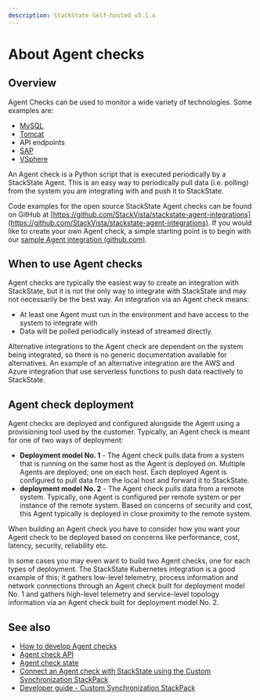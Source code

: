 ```yaml
---
description: StackState Self-hosted v5.1.x 
---
```


# About Agent checks

## Overview

Agent Checks can be used to monitor a wide variety of technologies. Some examples are:

* [MySQL](/stackpacks/integrations/mysql.md)
* [Tomcat](/stackpacks/integrations/apache-tomcat.md)
* API endpoints
* [SAP](/stackpacks/integrations/sap.md)
* [VSphere](/stackpacks/integrations/vsphere.md)

An Agent check is a Python script that is executed periodically by a StackState Agent. This is an easy way to periodically pull data \(i.e. polling\) from the system you are integrating with and push it to StackState.

Code examples for the open source StackState Agent checks can be found on GitHub at [https://github.com/StackVista/stackstate-agent-integrations](https://github.com/StackVista/stackstate-agent-integrations). If you would like to create your own Agent check, a simple starting point is to begin with our [sample Agent integration \(github.com\)](https://github.com/StackVista/stackstate-agent-integrations/tree/master/agent_integration_sample).

## When to use Agent checks

Agent checks are typically the easiest way to create an integration with StackState, but it is not the only way to integrate with StackState and may not necessarily be the best way. An integration via an Agent check means:

* At least one Agent must run in the environment and have access to the system to integrate with 
* Data will be polled periodically instead of streamed directly.

Alternative integrations to the Agent check are dependent on the system being integrated, so there is no generic documentation available for alternatives. An example of an alternative integration are the AWS and Azure integration that use serverless functions to push data reactively to StackState.

## Agent check deployment

Agent checks are deployed and configured alongside the Agent using a provisioning tool used by the customer. Typically, an Agent check is meant for one of two ways of deployment:

* **Deployment model No. 1** - The Agent check pulls data from a system that is running on the same host as the Agent is deployed on. Multiple Agents are deployed; one on each host. Each deployed Agent is configured to pull data from the local host and forward it to StackState.
* **deployment model No. 2** - The Agent check pulls data from a remote system. Typically, one Agent is configured per remote system or per instance of the remote system. Based on concerns of security and cost, this Agent typically is deployed in close proximity to the remote system.

When building an Agent check you have to consider how you want your Agent check to be deployed based on concerns like performance, cost, latency, security, reliability etc.

In some cases you may even want to build two Agent checks, one for each types of deployment. The StackState Kubernetes integration is a good example of this; it gathers low-level telemetry, process information and network connections through an Agent check built for deployment model No. 1 and gathers high-level telemetry and service-level topology information via an Agent check built for deployment model No. 2.

## See also

* [How to develop Agent checks](how_to_develop_agent_checks.md)
* [Agent check API](agent-check-api.md)
* [Agent check state](agent-check-state.md)
* [Connect an Agent check with StackState using the Custom Synchronization StackPack](connect_agent_check_with_stackstate.md)
* [Developer guide - Custom Synchronization StackPack](../custom_synchronization_stackpack/)

